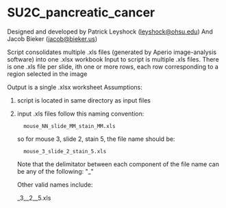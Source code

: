 # SU2C_pancreatic_cancer
 Designed and developed by Patrick Leyshock (leyshock@ohsu.edu) And Jacob Bieker (jacob@bieker.us)

 Script consolidates multiple .xls files (generated by Aperio image-analysis software) into one .xlsx workbook
   Input to script is multiple .xls files.  There is one .xls file per slide, ith one or more rows, each row
     corresponding to a region selected in the image

   Output is a single .xlsx worksheet
 Assumptions:
   1.  script is located in same directory as input files
   3.  input .xls files follow this naming convention:

             mouse_NN_slide_MM_stain_MM.xls

       so for mouse 3, slide 2, stain 5, the file name should be:

             mouse_3_slide_2_stain_5.xls

       Note that the delimitator between each component of the file name can be 
       any of the following: "_"
       
       Other valid names include:
       
       _3__2__5.xls
